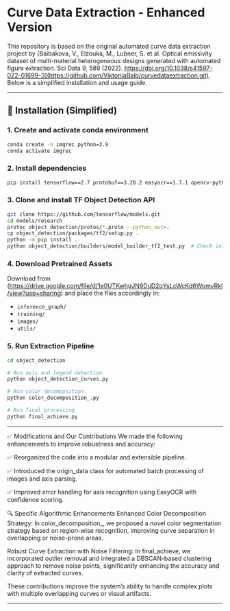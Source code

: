 
# Curve Data Extraction - Enhanced Version

This repository is based on the original automated curve data extraction project by [Baibakova, V., Elzouka, M., Lubner, S. et al. Optical emissivity dataset of multi-material heterogeneous designs generated with automated figure extraction. Sci Data 9, 589 (2022). https://doi.org/10.1038/s41597-022-01699-3](https://github.com/ViktoriiaBaib/curvedataextraction.git). Below is a simplified installation and usage guide.

---

## 🔧 Installation (Simplified)

### 1. Create and activate conda environment

```bash
conda create -n imgrec python=3.9
conda activate imgrec
```

### 2. Install dependencies

```bash
pip install tensorflow==2.7 protobuf==3.20.2 easyocr==1.7.1 opencv-python==4.6.0.66
```

### 3. Clone and install TF Object Detection API

```bash
git clone https://github.com/tensorflow/models.git
cd models/research
protoc object_detection/protos/*.proto --python_out=.
cp object_detection/packages/tf2/setup.py .
python -m pip install .
python object_detection/builders/model_builder_tf2_test.py  # Check install
```

### 4. Download Pretrained Assets

Download from (https://drive.google.com/file/d/1e0UTKwhgJN9DuD2qYsLcWcKd6WomvRkl/view?usp=sharing) and place the files accordingly in:
- `inference_graph/`
- `training/`
- `images/`
- `utils/`

### 5. Run Extraction Pipeline

```bash
cd object_detection

# Run axis and legend detection
python object_detection_curves.py

# Run color decomposition
python color_decomposition_.py

# Run final processing
python final_achieve.py
```

---

✅ Modifications and Our Contributions
We made the following enhancements to improve robustness and accuracy:

✅ Reorganized the code into a modular and extensible pipeline.

✅ Introduced the origin_data class for automated batch processing of images and axis parsing.

✅ Improved error handling for axis recognition using EasyOCR with confidence scoring.

🔍 Specific Algorithmic Enhancements
Enhanced Color Decomposition Strategy:
In color_decomposition_, we proposed a novel color segmentation strategy based on region-wise recognition, improving curve separation in overlapping or noise-prone areas.

Robust Curve Extraction with Noise Filtering:
In final_achieve, we incorporated outlier removal and integrated a DBSCAN-based clustering approach to remove noise points, significantly enhancing the accuracy and clarity of extracted curves.

These contributions improve the system’s ability to handle complex plots with multiple overlapping curves or visual artifacts.

---

